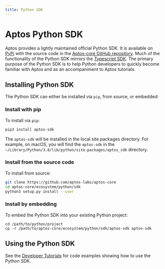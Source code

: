 ```yaml
---
title: Python SDK
---
```


# Aptos Python SDK

Aptos provides a lightly maintained official Python SDK. It is available on [PyPi](https://pypi.org/project/aptos-sdk/) with the source code in the [Aptos-core GitHub repository](https://github.com/aptos-labs/aptos-core/tree/main/ecosystem/python/sdk). Much of the functionality of the Python SDK mirrors the [Typescript SDK](ts-sdk/index.md). The primary purpose of the Python SDK is to help Python developers to quickly become familiar with Aptos and as an accompaniment to Aptos tutorials.

## Installing Python SDK

The Python SDK can either be installed via `pip`, from source, or embedded:

### Install with pip

To install via `pip`:

```bash
pip3 install aptos-sdk
```

The `aptos-sdk` will be installed in the local site packages directory. For example, on macOS, you will find the `aptos-sdk` in the `~/Library/Python/3.8/lib/python/site-packages/aptos_sdk` directory.

### Install from the source code

To install from source:

```bash
git clone https://github.com/aptos-labs/aptos-core
cd aptos-core/ecosystem/python/sdk
python3 setup.py install --user
```

### Install by embedding

To embed the Python SDK into your existing Python project:

```
cd /path/to/python/project
cp -r /path/to/aptos-core/ecosystem/python/sdk/aptos-sdk aptos-sdk
```

## Using the Python SDK

See the [Developer Tutorials](../tutorials/index.md) for code examples showing how to use the Python SDK.
